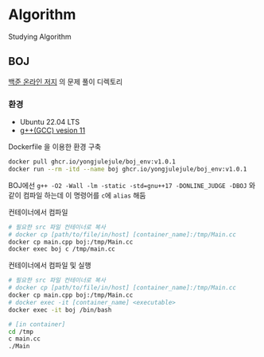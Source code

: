 # Algorithm
Studying Algorithm

## BOJ

[백준 온라인 저지](acmicpc.net) 의 문제 풀이 디렉토리

### 환경

- Ubuntu 22.04 LTS
- [g++(GCC) vesion 11](https://gcc.gnu.org/)

Dockerfile 을 이용한 환경 구축

```bash
docker pull ghcr.io/yongjulejule/boj_env:v1.0.1
docker run --rm -itd --name boj ghcr.io/yongjulejule/boj_env:v1.0.1
```

BOJ에선 `g++ -O2 -Wall -lm -static -std=gnu++17 -DONLINE_JUDGE -DBOJ` 와 같이 컴파일 하는데 이 명령어를 `c`에 `alias` 해둠

컨테이너에서 컴파일

```bash
# 필요한 src 파일 컨테이너로 복사
# docker cp [path/to/file/in/host] [container_name]:/tmp/Main.cc
docker cp main.cpp boj:/tmp/Main.cc
docker exec boj c /tmp/main.cc
```


컨테이너에서 컴파일 및 실행

```bash
# 필요한 src 파일 컨테이너로 복사
# docker cp [path/to/file/in/host] [container_name]:/tmp/Main.cc
docker cp main.cpp boj:/tmp/Main.cc
# docker exec -it [container_name] <executable>
docker exec -it boj /bin/bash

# [in container]
cd /tmp
c main.cc
./Main
```
